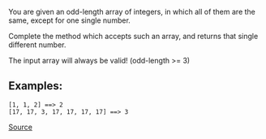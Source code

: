 You are given an odd-length array of integers, in which all of them are the same, except for one single number.

Complete the method which accepts such an array, and returns that single different number.

The input array will always be valid! (odd-length >= 3)

## Examples:
```
[1, 1, 2] ==> 2
[17, 17, 3, 17, 17, 17, 17] ==> 3
```

[Source](https://www.codewars.com/kata/57f609022f4d534f05000024)
